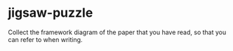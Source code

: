 # jigsaw-puzzle
Collect the framework diagram of the paper that you have read, so that you can refer to when writing.
